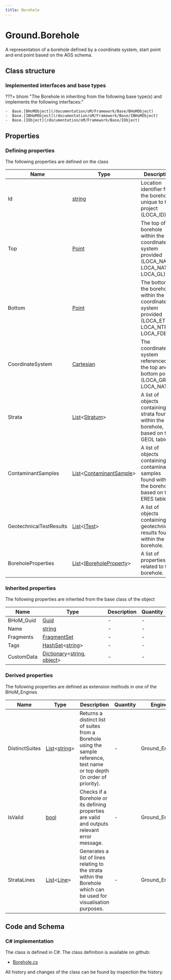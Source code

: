 ```yaml
---
title: Borehole
---
```


# Ground.Borehole

A representation of a borehole defined by a coordinate system, start point and end point based on the AGS schema.

## Class structure

### Implemented interfaces and base types

???+ bhom "The Borehole in inheriting from the following base type(s) and implements the following interfaces:"

    -  Base.[BHoMObject](/documentation/oM/Framework/Base/BHoMObject)
    -  Base.[IBHoMObject](/documentation/oM/Framework/Base/IBHoMObject)
    -  Base.[IObject](/documentation/oM/Framework/Base/IObject)


## Properties



### Defining properties

The following properties are defined on the class

| Name             | Type             | Description      | Quantity         |
|------------------|------------------|------------------|------------------|
| Id | [string](https://learn.microsoft.com/en-us/dotnet/api/System.String?view=netstandard-2.0) | Location identifier for the borehole unique to the project (LOCA_ID). | - |
| Top | [Point](/documentation/oM/Dimensional/Geometry/Point) | The top of the borehole within the coordinate system provided (LOCA_NATE, LOCA_NATEN, LOCA_GL). | - |
| Bottom | [Point](/documentation/oM/Dimensional/Geometry/Point) | The bottom of the borehole within the coordinate system provided (LOCA_ETRV, LOCA_NTRV, LOCA_FDEP). | - |
| CoordinateSystem | [Cartesian](/documentation/oM/Dimensional/Geometry/CoordinateSystem/Cartesian) | The coordinate system referenced by the top and bottom point. (LOCA_GREF, LOCA_NATD). | - |
| Strata | [List](https://learn.microsoft.com/en-us/dotnet/api/System.Collections.Generic.List-1?view=netstandard-2.0)&lt;[Stratum](/documentation/oM/Analytical/Ground/Stratum)&gt; | A list of objects containing the strata found within the borehole, based on the GEOL table. | - |
| ContaminantSamples | [List](https://learn.microsoft.com/en-us/dotnet/api/System.Collections.Generic.List-1?view=netstandard-2.0)&lt;[ContaminantSample](/documentation/oM/Analytical/Ground/ContaminantSample)&gt; | A list of objects containing the contaminant samples found within the borehole, based on the ERES table. | - |
| GeotechnicalTestResults | [List](https://learn.microsoft.com/en-us/dotnet/api/System.Collections.Generic.List-1?view=netstandard-2.0)&lt;[ITest](/documentation/oM/Analytical/Ground/ITest)&gt; | A list of objects containing the geotechnical results found within the borehole. | - |
| BoreholeProperties | [List](https://learn.microsoft.com/en-us/dotnet/api/System.Collections.Generic.List-1?view=netstandard-2.0)&lt;[IBoreholeProperty](/documentation/oM/Analytical/Ground/IBoreholeProperty)&gt; | A list of properties related to the borehole. | - |


### Inherited properties
The following properties are inherited from the base class of the object

| Name             | Type             | Description      | Quantity         |
|------------------|------------------|------------------|------------------|
| BHoM_Guid | [Guid](https://learn.microsoft.com/en-us/dotnet/api/System.Guid?view=netstandard-2.0) | - | - |
| Name | [string](https://learn.microsoft.com/en-us/dotnet/api/System.String?view=netstandard-2.0) | - | - |
| Fragments | [FragmentSet](/documentation/oM/Framework/Base/FragmentSet) | - | - |
| Tags | [HashSet](https://learn.microsoft.com/en-us/dotnet/api/System.Collections.Generic.HashSet-1?view=netstandard-2.0)&lt;[string](https://learn.microsoft.com/en-us/dotnet/api/System.String?view=netstandard-2.0)&gt; | - | - |
| CustomData | [Dictionary](https://learn.microsoft.com/en-us/dotnet/api/System.Collections.Generic.Dictionary-2?view=netstandard-2.0)&lt;[string](https://learn.microsoft.com/en-us/dotnet/api/System.String?view=netstandard-2.0), [object](https://learn.microsoft.com/en-us/dotnet/api/System.Object?view=netstandard-2.0)&gt; | - | - |


### Derived properties

The following properties are defined as extension methods in one of the BHoM_Engines

| Name             | Type             | Description      | Quantity         | Engine           |
|------------------|------------------|------------------|------------------|------------------|
| DistinctSuites | [List](https://learn.microsoft.com/en-us/dotnet/api/System.Collections.Generic.List-1?view=netstandard-2.0)&lt;[string](https://learn.microsoft.com/en-us/dotnet/api/System.String?view=netstandard-2.0)&gt; | Returns a distinct list of suites from a Borehole using the sample reference, test name or top depth (in order of priority). | - | Ground_Engine |
| IsValid | [bool](https://learn.microsoft.com/en-us/dotnet/api/System.Boolean?view=netstandard-2.0) | Checks if a Borehole or its defining properties are valid and outputs relevant error message. | - | Ground_Engine |
| StrataLines | [List](https://learn.microsoft.com/en-us/dotnet/api/System.Collections.Generic.List-1?view=netstandard-2.0)&lt;[Line](/documentation/oM/Dimensional/Geometry/Line)&gt; | Generates a list of lines relating to the strata within the Borehole which can be used for visualisation purposes. | - | Ground_Engine |


## Code and Schema

### C# implementation

The class is defined in C#. The class definition is available on github:

- [Borehole.cs](https://github.com/BHoM/BHoM/blob/develop/Ground_oM/Borehole.cs)

All history and changes of the class can be found by inspection the history.
